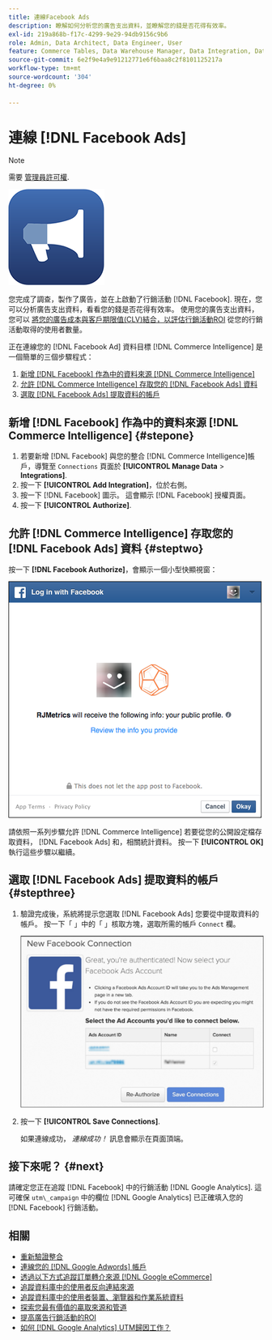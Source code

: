 ```yaml
---
title: 連線Facebook Ads
description: 瞭解如何分析您的廣告支出資料，並瞭解您的錢是否花得有效率。
exl-id: 219a868b-f17c-4299-9e29-94db9156c9b6
role: Admin, Data Architect, Data Engineer, User
feature: Commerce Tables, Data Warehouse Manager, Data Integration, Data Import/Export
source-git-commit: 6e2f9e4a9e91212771e6f6baa8c2f8101125217a
workflow-type: tm+mt
source-wordcount: '304'
ht-degree: 0%

---
```


# 連線 [!DNL Facebook Ads]

>[!NOTE]
>
>需要 [管理員許可權](../../../administrator/user-management/user-management.md).

![](../../../assets/facebook-ads-logo.png)

您完成了調查，製作了廣告，並在上啟動了行銷活動 [!DNL Facebook]. 現在，您可以分析廣告支出資料，看看您的錢是否花得有效率。 使用您的廣告支出資料，您可以 [將您的廣告成本與客戶期限值(CLV)結合，以評估行銷活動ROI](../../../data-analyst/analysis/roi-ad-camp.md) 從您的行銷活動取得的使用者數量。

正在連線您的 [!DNL Facebook Ad] 資料目標 [!DNL Commerce Intelligence] 是一個簡單的三個步驟程式：

1. [新增 [!DNL Facebook] 作為中的資料來源 [!DNL Commerce Intelligence]](#stepone)
1. [允許 [!DNL Commerce Intelligence] 存取您的 [!DNL Facebook Ads] 資料](#steptwo)
1. [選取 [!DNL Facebook Ads] 提取資料的帳戶](#stepthree)

## 新增 [!DNL Facebook] 作為中的資料來源 [!DNL Commerce Intelligence] {#stepone}

1. 若要新增 [!DNL Facebook] 與您的整合 [!DNL Commerce Intelligence]帳戶，導覽至 `Connections` 頁面於 **[!UICONTROL Manage Data** > **Integrations]**.
1. 按一下 **[!UICONTROL Add Integration]**，位於右側。
1. 按一下 [!DNL Facebook] 圖示。 這會顯示 [!DNL Facebook] 授權頁面。
1. 按一下 **[!UICONTROL Authorize]**.

## 允許 [!DNL Commerce Intelligence] 存取您的 [!DNL Facebook Ads] 資料 {#steptwo}

按一下 **[!DNL Facebook Authorize]**，會顯示一個小型快顯視窗：

![](../../../assets/Facebook_Access_Popup.png)

請依照一系列步驟允許 [!DNL Commerce Intelligence] 若要從您的公開設定檔存取資料， [!DNL Facebook Ads] 和，相關統計資料。 按一下 **[!UICONTROL OK]** 執行這些步驟以繼續。

## 選取 [!DNL Facebook Ads] 提取資料的帳戶 {#stepthree}

1. 驗證完成後，系統將提示您選取 [!DNL Facebook Ads] 您要從中提取資料的帳戶。 按一下「 」中的「 」核取方塊，選取所需的帳戶 `Connect` 欄。

   ![](../../../assets/Facebook_Ad_Accounts.png)

1. 按一下 **[!UICONTROL Save Connections]**.

   如果連線成功， *連線成功！* 訊息會顯示在頁面頂端。

## 接下來呢？ {#next}

請確定您正在追蹤 [!DNL Facebook] 中的行銷活動 [!DNL Google Analytics]. 這可確保 `utm\_campaign` 中的欄位 [!DNL Google Analytics] 已正確填入您的 [!DNL Facebook] 行銷活動。

## 相關

* [重新驗證整合](https://experienceleague.adobe.com/docs/commerce-knowledge-base/kb/how-to/mbi-reauthenticating-integrations.html)
* [連線您的 [!DNL Google Adwords] 帳戶](../integrations/google-ecommerce.md)
* [透過以下方式追蹤訂單轉介來源 [!DNL Google eCommerce]](../integrations/google-ecommerce.md)
* [追蹤資料庫中的使用者反向連結來源](../../analysis/google-track-user-acq.md)
* [追蹤資料庫中的使用者裝置、瀏覽器和作業系統資料](../../analysis/track-usr-dev-browser.md)
* [探索您最有價值的贏取來源和管道](../../analysis/most-value-source-channel.md)
* [提高廣告行銷活動的ROI](../../analysis/roi-ad-camp.md)
* [如何 [!DNL Google Analytics] UTM歸因工作？](../../analysis/utm-attributes.md)
